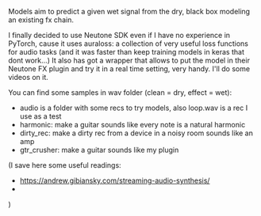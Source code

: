 Models aim to predict a given wet signal from the dry, black box modeling an existing fx chain. 

I finally decided to use Neutone SDK even if I have no experience in PyTorch, cause it uses auraloss: a collection of very useful loss functions for audio tasks (and it was faster than keep training models in keras that dont work...) It also has got a wrapper that allows to put the model in their Neutone FX plugin and try it in a real time setting, very handy. I'll do some videos on it.

You can find some samples in wav folder (clean = dry, effect = wet):
- audio is a folder with some recs to try models, also loop.wav is a rec I use as a test
- harmonic: make a guitar sounds like every note is a natural harmonic
- dirty_rec: make a dirty rec from a device in a noisy room sounds like an amp
- gtr_crusher: make a guitar sounds like my plugin


(I save here some useful readings:
- https://andrew.gibiansky.com/streaming-audio-synthesis/
- 
)
